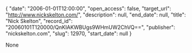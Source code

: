 {
  "date": "2006-01-01T12:00:00", 
  "open_access": false, 
  "target_url": "http://www.nickskelton.com/", 
  "description": null, 
  "end_date": null, 
  "title": "Nick Skelton", 
  "record_id": "20060101T120000/QnKIAKWBUgs9WHmUW2ChVQ==", 
  "publisher": "nickskelton.com", 
  "slug": 12970, 
  "start_date": null
}

None